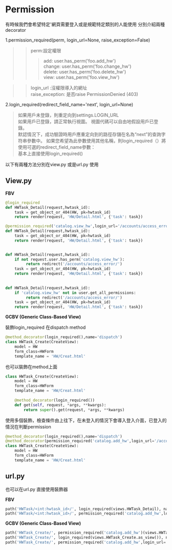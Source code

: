 # Permission

有時候我們會希望特定'網頁需要登入或是規範特定類別的人能使用
分別介紹兩種decorator

1.permission_required(perm, login_url=None, raise_exception=False) 
>> perm:設定權限 </br> 
>>>    add: user.has_perm('foo.add_hw')</br>
>>>    change: user.has_perm('foo.change_hw')</br>
>>>    delete: user.has_perm('foo.delete_hw')</br>
>>>    view: user.has_perm('foo.view_hw') </br>     
  
>>  login_url :沒權限導入的網址</br>
>>  raise_exception: 是否raise PermissionDenied (403)</br>




2.login_required(redirect_field_name='next', login_url=None)</br>
>如果用戶未登錄，則重定向到settings.LOGIN_URL</br>
>如果用戶已登錄，請正常執行視圖。 視圖代碼可以自由地假設用戶已登錄。</br>
>默認情況下，成功驗證時用戶應重定向到的路徑存儲在名為“next”的查詢字符串參數中。 如果您希望為此參數使用其他名稱，則login_required（）將使用可選的redirect_field_name參數：</br>
>基本上直接使用login_required()

    
以下有兩種方法分別在view.py 或是url.py 使用 
 
 
## View.py 

**FBV**

```python
@login_required
def HWTask_Detail(request,hwtask_id): 
    task = get_object_or_404(HW, pk=hwtask_id) 
    return render(request, 'HW/Detail.html', {'task': task})

@permission_required('catalog.view_hw',login_url='/accounts/access_error/')
def HWTask_Detail(request,hwtask_id): 
    task = get_object_or_404(HW, pk=hwtask_id) 
    return render(request, 'HW/Detail.html', {'task': task})
    

def HWTask_Detail(request,hwtask_id): 
    if not request.user.has_perm('catalog.view_hw'):
         return redirect('/accounts/access_error/')  
    task = get_object_or_404(HW, pk=hwtask_id) 
    return render(request, 'HW/Detail.html', {'task': task})
  
  
def HWTask_Detail(request,hwtask_id): 
    if 'catalog.view_hw' not in user.get_all_permissions:   
         return redirect('/accounts/access_error/')  
    task = get_object_or_404(HW, pk=hwtask_id) 
    return render(request, 'HW/Detail.html', {'task': task})  

```

**GCBV (Generic Class-Based View)**

裝飾login_required 在dispatch method

```python	
@method_decorator(login_required(),name='dispatch') 		
class HWTask_Create(CreateView):
    model = HW
    form_class=HWForm	
    template_name = 'HW/Creat.html'  
```       

也可以裝飾在method上面

```python	
class HWTask_Create(CreateView):
    model = HW
    form_class=HWForm	
    template_name = 'HW/Creat.html'  
    
    @method_decorator(login_required()) 
    def get(self, request, *args, **kwargs): 
        return super().get(request, *args, **kwargs)
```      

使用多個裝飾，檢查條件由上往下，在未登入的情況下會導入登入介面，已登入的情況在判斷permission


```python	
@method_decorator(login_required(),name='dispatch') 	
@method_decorator(permission_required('catalog.add_hw',login_url='/accounts/access_error/'),name='dispatch')	
class HWTask_Create(CreateView):
    model = HW
    form_class=HWForm	
    template_name = 'HW/Creat.html'      
``` 


## url.py 
也可以在url.py 直接使用裝飾器


**FBV**
```python
path('HWTask/<int:hwtask_id>/', login_required(views.HWTask_Detail), name='hwtask_detail'),
path('HWTask/<int:hwtask_id>/', permission_required('catalog.add_hw',login_url='/accounts/access_error/')(views.HWTask_Detail)), name='hwtask_detail'),
``` 





**GCBV (Generic Class-Based View)**
```python
path('HWTask_Create/', permission_required('catalog.add_hw')(views.HWTask_Create.as_view())),
path('HWTask_Create/', login_required(views.HWTask_Create.as_view()), name='hwtask_create'),  	
path('HWTask_Create/', permission_required('catalog.add_hw',login_url='/accounts/access_error/')(views.HWTask_Create.as_view()), name='hwtask_create'),
``` 



















